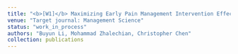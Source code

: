 ```yaml
---
title: "<b>[W1]</b> Maximizing Early Pain Management Intervention Effectiveness via Heterogeneous Treatment Effects"
venue: "Target journal: Management Science"
status: "work_in_process"
authors: "Buyun Li, Mohammad Zhalechian, Christopher Chen"
collection: publications
---
```

